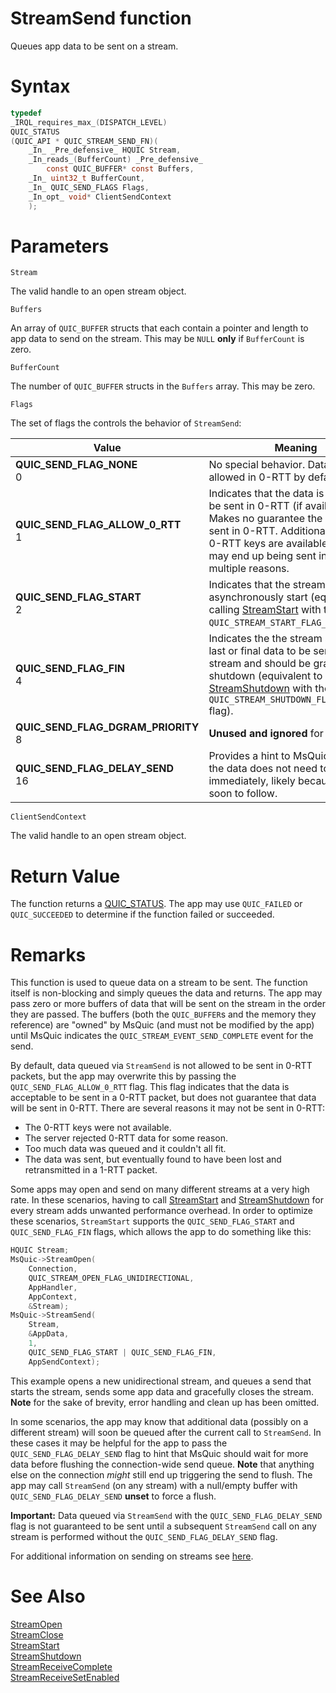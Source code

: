 StreamSend function
======

Queues app data to be sent on a stream.

# Syntax

```C
typedef
_IRQL_requires_max_(DISPATCH_LEVEL)
QUIC_STATUS
(QUIC_API * QUIC_STREAM_SEND_FN)(
    _In_ _Pre_defensive_ HQUIC Stream,
    _In_reads_(BufferCount) _Pre_defensive_
        const QUIC_BUFFER* const Buffers,
    _In_ uint32_t BufferCount,
    _In_ QUIC_SEND_FLAGS Flags,
    _In_opt_ void* ClientSendContext
    );
```

# Parameters

`Stream`

The valid handle to an open stream object.

`Buffers`

An array of `QUIC_BUFFER` structs that each contain a pointer and length to app data to send on the stream. This may be `NULL` **only** if `BufferCount` is zero.

`BufferCount`

The number of `QUIC_BUFFER` structs in the `Buffers` array. This may be zero.

`Flags`

The set of flags the controls the behavior of `StreamSend`:

Value | Meaning
--- | ---
**QUIC_SEND_FLAG_NONE**<br>0 | No special behavior. Data is not allowed in 0-RTT by default.
**QUIC_SEND_FLAG_ALLOW_0_RTT**<br>1 | Indicates that the data is allowed to be sent in 0-RTT (if available). Makes no guarantee the data will be sent in 0-RTT. Additionally, even if 0-RTT keys are available the data may end up being sent in 1-RTT for multiple reasons.
**QUIC_SEND_FLAG_START**<br>2 | Indicates that the stream should asynchronously start (equivalent to calling [StreamStart](StreamStart.md) with the `QUIC_STREAM_START_FLAG_ASYNC` flag).
**QUIC_SEND_FLAG_FIN**<br>4 | Indicates the the stream send is the last or final data to be sent on the stream and should be gracefully shutdown (equivalent to calling [StreamShutdown](StreamShutdown.md) with the `QUIC_STREAM_SHUTDOWN_FLAG_GRACEFUL` flag).
**QUIC_SEND_FLAG_DGRAM_PRIORITY**<br>8 | **Unused and ignored** for `StreamSend`
**QUIC_SEND_FLAG_DELAY_SEND**<br>16 | Provides a hint to MsQuic to indicate the data does not need to be sent immediately, likely because more is soon to follow.

`ClientSendContext`

The valid handle to an open stream object.

# Return Value

The function returns a [QUIC_STATUS](QUIC_STATUS.md). The app may use `QUIC_FAILED` or `QUIC_SUCCEEDED` to determine if the function failed or succeeded.

# Remarks

This function is used to queue data on a stream to be sent. The function itself is non-blocking and simply queues the data and returns. The app may pass zero or more buffers of data that will be sent on the stream in the order they are passed. The buffers (both the `QUIC_BUFFER`s and the memory they reference) are "owned" by MsQuic (and must not be modified by the app) until MsQuic indicates the `QUIC_STREAM_EVENT_SEND_COMPLETE` event for the send.

By default, data queued via `StreamSend` is not allowed to be sent in 0-RTT packets, but the app may overwrite this by passing the `QUIC_SEND_FLAG_ALLOW_0_RTT` flag. This flag indicates that the data is acceptable to be sent in a 0-RTT packet, but does not guarantee that data will be sent in 0-RTT. There are several reasons it may not be sent in 0-RTT:

- The 0-RTT keys were not available.
- The server rejected 0-RTT data for some reason.
- Too much data was queued and it couldn't all fit.
- The data was sent, but eventually found to have been lost and retransmitted in a 1-RTT packet.

Some apps may open and send on many different streams at a very high rate. In these scenarios, having to call [StreamStart](StreamStart.md) and [StreamShutdown](StreamShutdown.md) for every stream adds unwanted performance overhead. In order to optimize these scenarios, `StreamStart` supports the `QUIC_SEND_FLAG_START` and `QUIC_SEND_FLAG_FIN` flags, which allows the app to do something like this:

```c
HQUIC Stream;
MsQuic->StreamOpen(
    Connection,
    QUIC_STREAM_OPEN_FLAG_UNIDIRECTIONAL,
    AppHandler,
    AppContext,
    &Stream);
MsQuic->StreamSend(
    Stream,
    &AppData,
    1,
    QUIC_SEND_FLAG_START | QUIC_SEND_FLAG_FIN,
    AppSendContext);
```

This example opens a new unidirectional stream, and queues a send that starts the stream, sends some app data and gracefully closes the stream. **Note** for the sake of brevity, error handling and clean up has been omitted.

In some scenarios, the app may know that additional data (possibly on a different stream) will soon be queued after the current call to `StreamSend`. In these cases it may be helpful for the app to pass the `QUIC_SEND_FLAG_DELAY_SEND` flag to hint that MsQuic should wait for more data before flushing the connection-wide send queue. **Note** that anything else on the connection *might* still end up triggering the send to flush. The app may call `StreamSend` (on any stream) with a null/empty buffer with `QUIC_SEND_FLAG_DELAY_SEND` **unset** to force a flush.

**Important:** Data queued via `StreamSend` with the `QUIC_SEND_FLAG_DELAY_SEND` flag is not guaranteed to be sent until a subsequent `StreamSend` call on any stream is performed without the `QUIC_SEND_FLAG_DELAY_SEND` flag.

For additional information on sending on streams see [here](..\Streams.md#Sending).

# See Also

[StreamOpen](StreamOpen.md)<br>
[StreamClose](StreamClose.md)<br>
[StreamStart](StreamStart.md)<br>
[StreamShutdown](StreamShutdown.md)<br>
[StreamReceiveComplete](StreamReceiveComplete.md)<br>
[StreamReceiveSetEnabled](StreamReceiveSetEnabled.md)<br>
